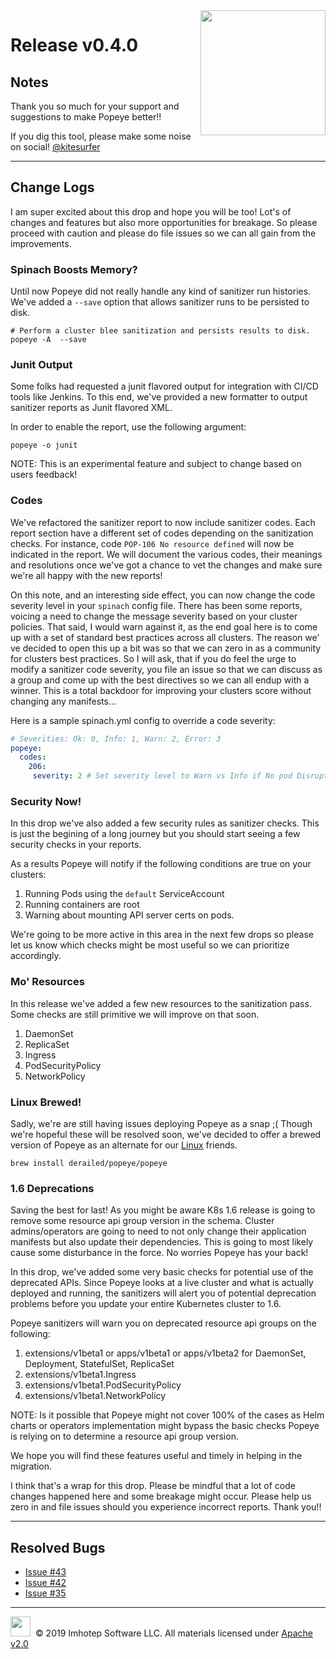 <img src="https://raw.githubusercontent.com/derailed/popeye/master/assets/popeye.png" align="right" width="200" height="auto"/>

# Release v0.4.0

## Notes

Thank you so much for your support and suggestions to make Popeye better!!

If you dig this tool, please make some noise on social! [@kitesurfer](https://twitter.com/kitesurfer)

---

## Change Logs

I am super excited about this drop and hope you will be too! Lot's of changes and features but also more opportunities for
breakage. So please proceed with caution and please do file issues so we can all gain from the improvements.

### Spinach Boosts Memory?

Until now Popeye did not really handle any kind of sanitizer run histories. We've added a `--save` option that allows
sanitizer runs to be persisted to disk.

```shell
# Perform a cluster blee sanitization and persists results to disk.
popeye -A  --save
```

### Junit Output

Some folks had requested a junit flavored output for integration with CI/CD tools like Jenkins. To this end, we've provided a new formatter to output sanitizer reports as Junit flavored XML.

In order to enable the report, use the following argument:

```shell
popeye -o junit
```

NOTE: This is an experimental feature and subject to change based on users feedback!

### Codes

We've refactored the sanitizer report to now include sanitizer codes. Each report section have a different set of codes depending on the sanitization checks. For instance, code `POP-106 No resource defined` will now be indicated in the report. We will document the various codes, their meanings and resolutions once we've got a chance to vet the changes and make sure we're all happy with the new reports!

On this note, and an interesting side effect, you can now change the code severity level in your `spinach` config file. There has been some reports, voicing a need to change the message severity based on your cluster policies. That said, I would warn against it, as the end goal here is to come up with a set of standard best practices across all clusters. The reason we' ve decided to open this up a bit was so that we can zero in as a community for clusters best practices. So I will ask, that if you do feel the urge to modify a sanitizer code severity, you file an issue so that we can discuss as a group and come up with the best directives so we can all endup with a winner. This is a total backdoor for improving your clusters score without changing any manifests...

Here is a sample spinach.yml config to override a code severity:

```yaml
# Severities: Ok: 0, Info: 1, Warn: 2, Error: 3
popeye:
  codes:
    206:
     severity: 2 # Set severity level to Warn vs Info if No pod DisruptionBudget is set.
```

### Security Now!

In this drop we've also added a few security rules as sanitizer checks. This is just the begining of a long journey but you should start seeing a few security checks in your reports.

As a results Popeye will notify if the following conditions are true on your clusters:

1. Running Pods using the `default` ServiceAccount
2. Running containers are root
3. Warning about mounting API server certs on pods.

We're going to be more active in this area in the next few drops so please let us know which checks might be most useful so we can prioritize accordingly.

### Mo' Resources

In this release we've added a few new resources to the sanitization pass. Some checks are still primitive we will improve on that soon.

1. DaemonSet
2. ReplicaSet
3. Ingress
4. PodSecurityPolicy
5. NetworkPolicy

### Linux Brewed!

Sadly, we're are still having issues deploying Popeye as a snap ;( Though we're hopeful these will be resolved soon, we've decided to offer a brewed version of Popeye as an alternate for our [Linux](https://docs.brew.sh/Homebrew-on-Linux) friends.

```shell
brew install derailed/popeye/popeye
```

### 1.6 Deprecations

Saving the best for last! As you might be aware K8s 1.6 release is going to remove some resource api group version in the schema. Cluster admins/operators are going to need to not only change their application manifests but also update their dependencies. This is going to most likely cause some disturbance in the force. No worries Popeye has your back!

In this drop, we've added some very basic checks for potential use of the deprecated APIs. Since Popeye looks at a live cluster and what is actually deployed and running, the sanitizers will alert you of potential deprecation problems before you update your entire Kubernetes cluster to 1.6.

Popeye sanitizers will warn you on deprecated resource api groups on the following:

1. extensions/v1beta1 or apps/v1beta1 or apps/v1beta2 for DaemonSet, Deployment, StatefulSet, ReplicaSet
2. extensions/v1beta1.Ingress
3. extensions/v1beta1.PodSecurityPolicy
4. extensions/v1beta1.NetworkPolicy

NOTE: Is it possible that Popeye might not cover 100% of the cases as Helm charts or operators implementation might bypass the basic checks Popeye is relying on to determine a resource api group version.

We hope you will find these features useful and timely in helping in the migration.

I think that's a wrap for this drop. Please be mindful that a lot of code changes happened here and some breakage might occur. Please help us zero in and file issues should you experience incorrect reports. Thank you!!

---

## Resolved Bugs

* [Issue #43](https://github.com/derailed/popeye/issues/43)
* [Issue #42](https://github.com/derailed/popeye/issues/42)
* [Issue #35](https://github.com/derailed/popeye/issues/35)

---

<img src="https://raw.githubusercontent.com/derailed/popeye/master/assets/imhotep_logo.png" width="32" height="auto"/>&nbsp; © 2019 Imhotep Software LLC. All materials licensed under [Apache v2.0](http://www.apache.org/licenses/LICENSE-2.0)
